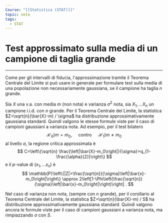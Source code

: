 ```yaml
---
Course: "[[Statistica (STAT)]]"
topic: nota
tags:
  - STAT
---
```

# Test approssimato sulla media di un campione di taglia grande
---
Come per gli intervalli di fiducia, l'approssimazione tramite il Teorema Centrale del Limite si può usare in generale per formulare test sulla media di una popolazione non necessariamente gaussiana, se il campione ha taglia $n$ grande.

Sia $X$ una v.a. con media $m$ (non nota) e varianza $\sigma^2$ nota, sia $X_1, \ldots X_n$ un campione i.i.d. con $n$ grande. Per il Teorema Centrale del Limite, la statistica $Z=\sqrt{n}(\bar{X}-m) / \sigma$ ha distribuzione approssimativamente gaussiana standard. Quindi valgono le stesse formule viste per il caso di campioni gaussiani a varianza nota. Ad esempio, per il test bilatero
$$
\left.\left.\mathscr{H}_0\right) m=m_0, \quad \text { contro } \quad \mathscr{H}_1\right) m \neq m_0
$$
al livello $\alpha$, la regione critica approssimata è
$$
C=\left\{\sqrt{n} \frac{\left|\bar{X}-m_0\right|}{\sigma}>q_{1-\frac{\alpha}{2}}\right\}
$$
e il $p$-value di $\left(x_1, \ldots x_n\right)$ è
$$
\mathbb{P}\left\{|Z|>\frac{\sqrt{n}}{\sigma}\left|\bar{x}-m_0\right|\right\} \approx 2\left[1-\Phi\left(\frac{\sqrt{n}}{\sigma}\left|\bar{x}-m_0\right|\right)\right] .
$$

Nel caso di varianza non nota, (sempre con $n$ grande), per il corollario al Teorema Centrale del Limite, la statistica $Z=\sqrt{n}(\bar{X}-m) / S$ ha distribuzione approssimativamente gaussiana standard. Quindi valgono ancora le formule viste per il caso di campioni gaussiani a varianza nota, ma rimpiazzando $\sigma$ con $S$.